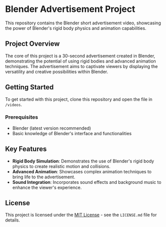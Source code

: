 # Blender Advertisement Project

This repository contains the Blender short advertisement video, showcasing the power of Blender's rigid body physics and animation capabilities.

## Project Overview

The core of this project is a 30-second advertisement created in Blender, demonstrating the potential of using rigid bodies and advanced animation techniques. The advertisement aims to captivate viewers by displaying the versatility and creative possibilities within Blender.

## Getting Started

To get started with this project, clone this repository and open the file in `/videos`.

### Prerequisites

- Blender (latest version recommended)
- Basic knowledge of Blender's interface and functionalities

## Key Features

- **Rigid Body Simulation**: Demonstrates the use of Blender's rigid body physics to create realistic motion and collisions.
- **Advanced Animation**: Showcases complex animation techniques to bring life to the advertisement.
- **Sound Integration**: Incorporates sound effects and background music to enhance the viewer's experience.

## License

This project is licensed under the [MIT License](LICENSE.md) - see the `LICENSE.md` file for details.
